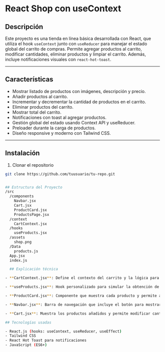 # React Shop con useContext

## Descripción

Este proyecto es una tienda en línea básica desarrollada con React, que utiliza el hook `useContext` junto con `useReducer` para manejar el estado global del carrito de compras. Permite agregar productos al carrito, modificar cantidades, eliminar productos y limpiar el carrito. Además, incluye notificaciones visuales con `react-hot-toast`.

---

## Características

- Mostrar listado de productos con imágenes, descripción y precio.
- Añadir productos al carrito.
- Incrementar y decrementar la cantidad de productos en el carrito.
- Eliminar productos del carrito.
- Mostrar total del carrito.
- Notificaciones con toast al agregar productos.
- Gestión global del estado usando Context API y useReducer.
- Preloader durante la carga de productos.
- Diseño responsive y moderno con Tailwind CSS.

---

## Instalación

1. Clonar el repositorio

```bash
git clone https://github.com/tuusuario/tu-repo.git


## Estructura del Proyecto 
/src
  /components
    Navbar.jsx
    Cart.jsx
    ProductCard.jsx
    ProductsPage.jsx
  /context
    CartContext.jsx
  /hooks
    useProducts.jsx
  /assets
    shop.png
  /Data
    products.js  
  App.jsx
  index.js

  ## Explicación técnica

- **CartContext.jsx**: Define el contexto del carrito y la lógica para manipular el estado usando un reducer.

- **useProducts.jsx**: Hook personalizado para simular la obtención de productos (podría ser reemplazado por una API real).

- **ProductCard.jsx**: Componente que muestra cada producto y permite agregarlo al carrito.

- **Navbar.jsx**: Barra de navegación que incluye el botón para mostrar u ocultar el carrito.

- **Cart.jsx**: Muestra los productos añadidos y permite modificar cantidades o eliminarlos.

## Tecnologías usadas

- React.js (hooks: useContext, useReducer, useEffect)  
- Tailwind CSS  
- React Hot Toast para notificaciones  
- JavaScript (ES6+)